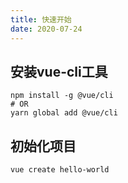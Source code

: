 ```yaml
---
title: 快速开始
date: 2020-07-24
---
```


## 安装vue-cli工具

```
npm install -g @vue/cli
# OR
yarn global add @vue/cli
```

## 初始化项目

```
vue create hello-world
```


